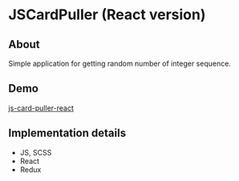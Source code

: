 # JSCardPuller (React version)
## About
Simple application for getting random number of integer sequence.

## Demo
[js-card-puller-react](https://rxnnct.github.io/js-card-puller-react/)

## Implementation details
* JS, SCSS
* React
* Redux